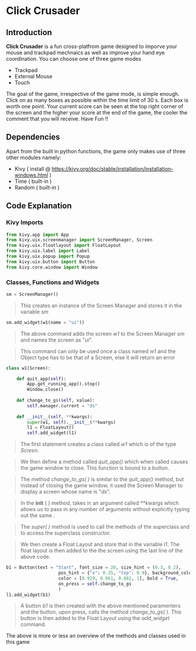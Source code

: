 # Click Crusader

## Introduction

**Click Crusader** is a fun cross-platfrom game designed to imporve your mouse and trackpad mechnaics as well as improve your hand eye coordination. You can choose one of three game modes
-  Trackpad
- External Mouse
- Touch

The goal of the game, irrespective of the game mode, is simple enough. Click on as many boxes as possible within the time limit of 30 s. Each box is worth one point. Your current score can be seen at the top right corner of the screen and the higher your score at the end of the game, the cooler the comment that you will receive.  Have Fun !!

## Dependencies

Apart from the built in python functions, the game only makes use of three other modules namely:
- Kivy ( install @ https://kivy.org/doc/stable/installation/installation-windows.html )
- Time ( built-in )
- Random ( built-in )

## Code Explanation

### Kivy Imports

```python
from kivy.app import App
from kivy.uix.screenmanager import ScreenManager, Screen
from kivy.uix.floatlayout import FloatLayout
from kivy.uix.label import Label
from kivy.uix.popup import Popup
from kivy.uix.button import Button
from kivy.core.window import Window
```

### Classes, Functions and Widgets

```python
sm = ScreenManager()
```
> This creates an instance of the Screen Manager and stores it in the variable *sm*

```python
sm.add_widget(w1(name = "ui"))   
```
> The above command adds the screen *w1* to the Screen Manager *sm* and names the screen as "*ui*".

>This command can only be used once a class named *w1* and the Object type has to be that of a Screen, else it will return an error

```python
class w1(Screen):

    def quit_app(self):
        App.get_running_app().stop()
        Window.close()
        
    def change_to_gs(self, value):
        self.manager.current = "ds"
        
    def __init__(self, **kwargs):
        super(w1, self).__init__(**kwargs)
        l1 = FloatLayout()
        self.add_widget(l1)
```
> The first statement creates a class called *w1* which is of the type *Screen*. 

> We then define a method called *quit_app()* which when called causes the game window to close. This function is bound to a button. 

> The method *change_to_gs( )* is similar to the *quit_app()* method, but instead of closing the game window, it used the Screen Manager to display a screen whose name is "*ds*".

> In the __init__ ( ) method, takes in an argument called \*\*kwargs which allows us to pass in any number of arguments without explicitly typing out the same .

> The *super( )* method is used to call the methods of the superclass and to access the superclass constructor.

> We then create a Float Layout and store that in the variable *l1*. The float layout is then added to the the screen using the last line of the above code.

```python
b1 = Button(text = "Start", font_size = 20, size_hint = (0.3, 0.2), 
                    pos_hint = {"x": 0.35, "top": 0.9}, background_color = [0,1,0,0.5],
                    color = [0.929, 0.961, 0.882, 1], bold = True, 
                    on_press = self.change_to_gs
                    )
l1.add_widget(b1)
```

> A button *b1* is then created with the above mentioned paramenters and the button, upon press, calls the method *change_to_gs( )*. This button is then added to the Float Layout using the *add_widget* command.

The above is more or less an overview of the methods and classes used in this game